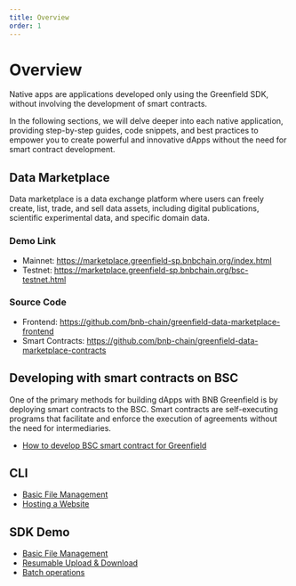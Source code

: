 ```yaml
---
title: Overview
order: 1
---
```


# Overview
Native apps are applications developed only using the Greenfield SDK, without involving the development of smart contracts.

In the following sections, we will delve deeper into each native application, providing step-by-step guides, code snippets, and best practices to empower you to create powerful and innovative dApps without the need for smart contract development.

## Data Marketplace

Data marketplace is a data exchange platform where users can freely create, list, trade, and sell data assets, including digital publications, scientific experimental data, and specific domain data.

### Demo Link
* Mainnet: https://marketplace.greenfield-sp.bnbchain.org/index.html
* Testnet: https://marketplace.greenfield-sp.bnbchain.org/bsc-testnet.html

### Source Code
* Frontend: https://github.com/bnb-chain/greenfield-data-marketplace-frontend
* Smart Contracts: https://github.com/bnb-chain/greenfield-data-marketplace-contracts

## Developing with smart contracts on BSC
One of the primary methods for building dApps with BNB Greenfield is by deploying smart contracts to the BSC. Smart contracts are self-executing programs that facilitate and enforce the execution of agreements without the need for intermediaries.

* [How to develop BSC smart contract for Greenfield](/docs/tutorials/access-control/quick-start.mdx)

## CLI

* [Basic File Management](/docs/tutorials/cli/file-management/overview)
* [Hosting a Website](/docs/tutorials/dapp/hosting-websites/overview)

## SDK Demo

* [Basic File Management](/docs/tutorials/dapp/file-management/overview)
* [Resumable Upload & Download](/docs/tutorials/dapp/resumable-upload/overview)
* [Batch operations](/docs/tutorials/dapp/batch-upload)